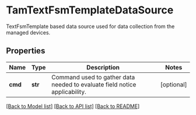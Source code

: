 # TamTextFsmTemplateDataSource

TextFsmTemplate based data source used for data collection from the managed devices. 
## Properties
Name | Type | Description | Notes
------------ | ------------- | ------------- | -------------
**cmd** | **str** | Command used to gather data needed to evaluate field notice applicability.    | [optional] 

[[Back to Model list]](../README.md#documentation-for-models) [[Back to API list]](../README.md#documentation-for-api-endpoints) [[Back to README]](../README.md)


